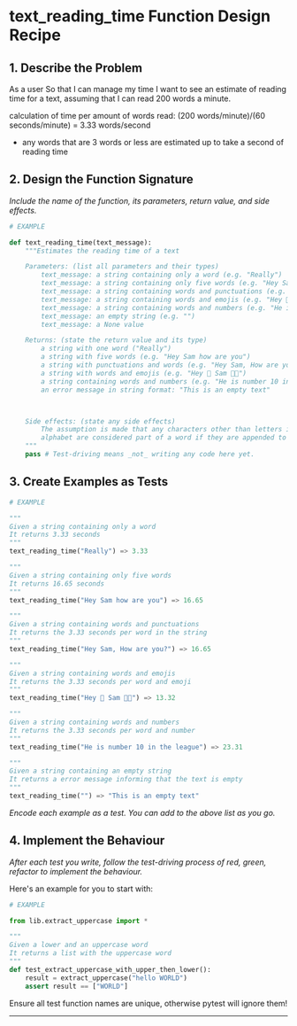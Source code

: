 # text_reading_time Function Design Recipe

## 1. Describe the Problem

As a user
So that I can manage my time
I want to see an estimate of reading time for a text, 
assuming that I can read 200 words a minute.

calculation of time per amount of words read:
(200 words/minute)/(60 seconds/minute) = 3.33 words/second

* any words that are 3 words or less are estimated up
to take a second of reading time

## 2. Design the Function Signature

_Include the name of the function, its parameters, return value, and side effects._

```python
# EXAMPLE

def text_reading_time(text_message):
    """Estimates the reading time of a text

    Parameters: (list all parameters and their types)
        text_message: a string containing only a word (e.g. "Really")
        text_message: a string containing only five words (e.g. "Hey Sam how are you")
        text_message: a string containing words and punctuations (e.g. "Hey Sam, How are you?")
        text_message: a string containing words and emojis (e.g. "Hey 🙂 Sam 👋🏾")
        text_message: a string containing words and numbers (e.g. "He is number 10 in the league")
        text_message: an empty string (e.g. "")
        text_message: a None value

    Returns: (state the return value and its type)
        a string with one word ("Really")
        a string with five words (e.g. "Hey Sam how are you")
        a string with punctuations and words (e.g. "Hey Sam, How are you?")
        a string with words and emojis (e.g. "Hey 🙂 Sam 👋🏾")
        a string containing words and numbers (e.g. "He is number 10 in the league")
        an error message in string format: "This is an empty text"



    Side effects: (state any side effects)
        The assumption is made that any characters other than letters in the
        alphabet are considered part of a word if they are appended to it or a word if it stands alone with a space on either side (e.g. " :) " or " 👍🏾 " or " Bye😊 " or "10")
    """
    pass # Test-driving means _not_ writing any code here yet.
```

## 3. Create Examples as Tests


```python
# EXAMPLE

"""
Given a string containing only a word
It returns 3.33 seconds
"""
text_reading_time("Really") => 3.33

"""
Given a string containing only five words
It returns 16.65 seconds
"""
text_reading_time("Hey Sam how are you") => 16.65

"""
Given a string containing words and punctuations
It returns the 3.33 seconds per word in the string
"""
text_reading_time("Hey Sam, How are you?") => 16.65

"""
Given a string containing words and emojis
It returns the 3.33 seconds per word and emoji
"""
text_reading_time("Hey 🙂 Sam 👋🏾") => 13.32

"""
Given a string containing words and numbers
It returns the 3.33 seconds per word and number
"""
text_reading_time("He is number 10 in the league") => 23.31

"""
Given a string containing an empty string
It returns a error message informing that the text is empty
"""
text_reading_time("") => "This is an empty text"

```

_Encode each example as a test. You can add to the above list as you go._

## 4. Implement the Behaviour

_After each test you write, follow the test-driving process of red, green, refactor to implement the behaviour._

Here's an example for you to start with:

```python
# EXAMPLE

from lib.extract_uppercase import *

"""
Given a lower and an uppercase word
It returns a list with the uppercase word
"""
def test_extract_uppercase_with_upper_then_lower():
    result = extract_uppercase("hello WORLD")
    assert result == ["WORLD"]

```

Ensure all test function names are unique, otherwise pytest will ignore them!


<!-- BEGIN GENERATED SECTION DO NOT EDIT -->

---

